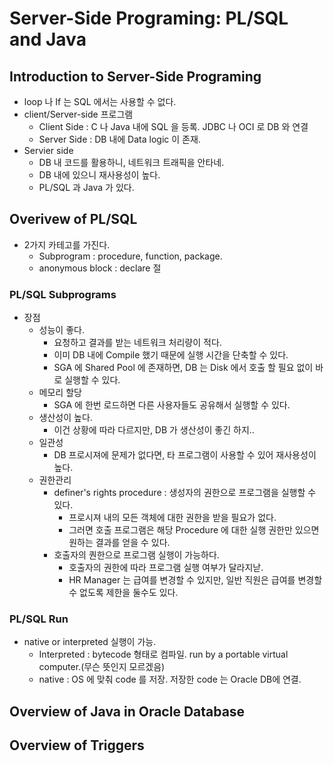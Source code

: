 # Server-Side Programing: PL/SQL and Java

## Introduction to Server-Side Programing

* loop 나 If 는 SQL 에서는 사용할 수 없다.
* client/Server-side 프로그램
  * Client Side : C 나 Java 내에 SQL 을 등록. JDBC 나 OCI 로 DB 와 연결
  * Server Side : DB 내에 Data logic 이 존재.
* Servier side 
  * DB 내 코드를 활용하니, 네트워크 트래픽을 안타네.
  * DB 내에 있으니 재사용성이 높다.
  * PL/SQL 과 Java 가 있다.

## Overivew of PL/SQL

* 2가지 카테고를 가진다.
  * Subprogram : procedure, function, package.
  * anonymous block : declare 절

### PL/SQL Subprograms

* 장점
  * 성능이 좋다.
    * 요청하고 결과를 받는 네트워크 처리량이 적다.
    * 이미 DB 내에 Compile 했기 때문에 실행 시간을 단축할 수 있다. 
    * SGA 에 Shared Pool 에 존재하면, DB 는 Disk 에서 호출 할 필요 없이 바로 실행할 수 있다.
  * 메모리 할당
    * SGA 에 한번 로드하면 다른 사용자들도 공유해서 실행할 수 있다.
  * 생산성이 높다.
    * 이건 상황에 따라 다르지만, DB 가 생산성이 좋긴 하지..
  * 일관성
    * DB 프로시져에 문제가 없다면, 타 프로그램이 사용할 수 있어 재사용성이 높다.
  * 권한관리
    * definer's rights procedure :  생성자의 권한으로 프로그램을 실행할 수 있다. 
      * 프로시져 내의 모든 객체에 대한 권한을 받을 필요가 없다.
      * 그러면 호출 프로그램은 해당 Procedure 에 대한 실행 권한만 있으면 원하는 결과를 얻을 수 있다.
    * 호출자의 퀀한으로 프로그램 실행이 가능하다.
      * 호출자의 권한에 따라 프로그램 실행 여부가 달라지낟.
      * HR Manager 는 급여를 변경할 수 있지만, 일반 직원은 급여를 변경할 수 없도록 제한을 둘수도 있다.

### PL/SQL Run

* native or interpreted 실행이 가능.
  * Interpreted : bytecode 형태로 컴파일. run by a portable virtual computer.(무슨 뜻인지 모르겠음)
  * native : OS 에 맞춰 code 를 저장. 저장한 code 는 Oracle DB에 연결.

## Overview of Java in Oracle Database





## Overview of Triggers



